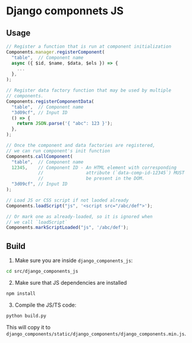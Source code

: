 # Django componnets JS

## Usage

```js
// Register a function that is run at component initialization
Components.manager.registerComponent(
  "table",  // Component name
  async ({ $id, $name, $data, $els }) => {
    ...
  },
);

// Register data factory function that may be used by multiple
// components.
Components.registerComponentData(
  "table",  // Component name
  "3d09cf", // Input ID
  () => {
    return JSON.parse('{ "abc": 123 }');
  },
);

// Once the component and data factories are registered,
// we can run component's init function
Components.callComponent(
  "table",  // Component name
  12345,    // Component ID - An HTML element with corresponding
            //                attribute (`data-comp-id-12345`) MUST
            //                be present in the DOM.
  "3d09cf", // Input ID
);

// Load JS or CSS script if not laoded already
Components.loadScript("js", '<script src="/abc/def">');

// Or mark one as already-loaded, so it is ignored when
// we call `loadScript`
Components.markScriptLoaded("js", '/abc/def');
```

## Build

1. Make sure you are inside `django_components_js`:

```sh
cd src/django_components_js
```

2. Make sure that JS dependencies are installed

```sh
npm install
```

3. Compile the JS/TS code:

```sh
python build.py
```

This will copy it to `django_components/static/django_components/django_components.min.js`.

